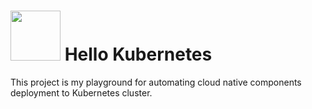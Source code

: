 # <img src="https://upload.wikimedia.org/wikipedia/commons/3/39/Kubernetes_logo_without_workmark.svg" width="80" height="80" /> Hello Kubernetes 

This project is my playground for automating cloud native components deployment to Kubernetes cluster.

